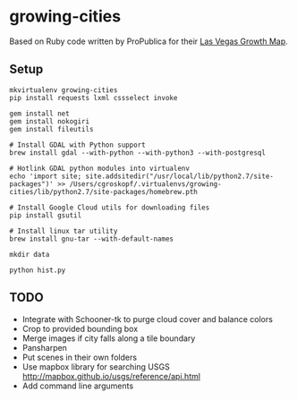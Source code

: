 growing-cities
==============

Based on Ruby code written by ProPublica for their [Las Vegas Growth Map](https://projects.propublica.org/las-vegas-growth-map/).

Setup
-----

```
mkvirtualenv growing-cities
pip install requests lxml cssselect invoke

gem install net
gem install nokogiri
gem install fileutils

# Install GDAL with Python support
brew install gdal --with-python --with-python3 --with-postgresql

# Hotlink GDAL python modules into virtualenv
echo 'import site; site.addsitedir("/usr/local/lib/python2.7/site-packages")' >> /Users/cgroskopf/.virtualenvs/growing-cities/lib/python2.7/site-packages/homebrew.pth

# Install Google Cloud utils for downloading files
pip install gsutil

# Install linux tar utility
brew install gnu-tar --with-default-names

mkdir data

python hist.py
```

TODO
----

* Integrate with Schooner-tk to purge cloud cover and balance colors
* Crop to provided bounding box
* Merge images if city falls along a tile boundary
* Pansharpen
* Put scenes in their own folders
* Use mapbox library for searching USGS http://mapbox.github.io/usgs/reference/api.html
* Add command line arguments
